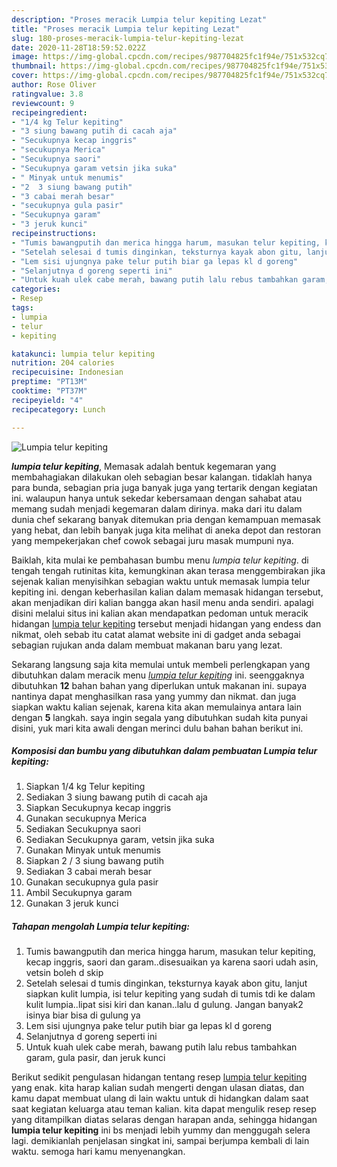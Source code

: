 ```yaml
---
description: "Proses meracik Lumpia telur kepiting Lezat"
title: "Proses meracik Lumpia telur kepiting Lezat"
slug: 180-proses-meracik-lumpia-telur-kepiting-lezat
date: 2020-11-28T18:59:52.022Z
image: https://img-global.cpcdn.com/recipes/987704825fc1f94e/751x532cq70/lumpia-telur-kepiting-foto-resep-utama.jpg
thumbnail: https://img-global.cpcdn.com/recipes/987704825fc1f94e/751x532cq70/lumpia-telur-kepiting-foto-resep-utama.jpg
cover: https://img-global.cpcdn.com/recipes/987704825fc1f94e/751x532cq70/lumpia-telur-kepiting-foto-resep-utama.jpg
author: Rose Oliver
ratingvalue: 3.8
reviewcount: 9
recipeingredient:
- "1/4 kg Telur kepiting"
- "3 siung bawang putih di cacah aja"
- "Secukupnya kecap inggris"
- "secukupnya Merica"
- "Secukupnya saori"
- "Secukupnya garam vetsin jika suka"
- " Minyak untuk menumis"
- "2  3 siung bawang putih"
- "3 cabai merah besar"
- "secukupnya gula pasir"
- "Secukupnya garam"
- "3 jeruk kunci"
recipeinstructions:
- "Tumis bawangputih dan merica hingga harum, masukan telur kepiting, kecap inggris, saori dan garam..disesuaikan ya karena saori udah asin, vetsin boleh d skip"
- "Setelah selesai d tumis dinginkan, teksturnya kayak abon gitu, lanjut siapkan kulit lumpia, isi telur kepiting yang sudah di tumis tdi ke dalam kulit lumpia..lipat sisi kiri dan kanan..lalu d gulung. Jangan banyak2 isinya biar bisa di gulung ya"
- "Lem sisi ujungnya pake telur putih biar ga lepas kl d goreng"
- "Selanjutnya d goreng seperti ini"
- "Untuk kuah ulek cabe merah, bawang putih lalu rebus tambahkan garam, gula pasir, dan jeruk kunci"
categories:
- Resep
tags:
- lumpia
- telur
- kepiting

katakunci: lumpia telur kepiting 
nutrition: 204 calories
recipecuisine: Indonesian
preptime: "PT13M"
cooktime: "PT37M"
recipeyield: "4"
recipecategory: Lunch

---
```



![Lumpia telur kepiting](https://img-global.cpcdn.com/recipes/987704825fc1f94e/751x532cq70/lumpia-telur-kepiting-foto-resep-utama.jpg)

<b><i>lumpia telur kepiting</i></b>, Memasak adalah bentuk kegemaran yang membahagiakan dilakukan oleh sebagian besar kalangan. tidaklah hanya para bunda, sebagian pria juga banyak juga yang tertarik dengan kegiatan ini. walaupun hanya untuk sekedar kebersamaan dengan sahabat atau memang sudah menjadi kegemaran dalam dirinya. maka dari itu dalam dunia chef sekarang banyak ditemukan pria dengan kemampuan memasak yang hebat, dan lebih banyak juga kita melihat di aneka depot dan restoran yang mempekerjakan chef cowok sebagai juru masak mumpuni nya.

Baiklah, kita mulai ke pembahasan bumbu menu <i>lumpia telur kepiting</i>. di tengah tengah rutinitas kita, kemungkinan akan terasa menggembirakan jika sejenak kalian menyisihkan sebagian waktu untuk memasak lumpia telur kepiting ini. dengan keberhasilan kalian dalam memasak hidangan tersebut, akan menjadikan diri kalian bangga akan hasil menu anda sendiri. apalagi disini melalui situs ini kalian akan mendapatkan pedoman untuk meracik hidangan <u>lumpia telur kepiting</u> tersebut menjadi hidangan yang endess dan nikmat, oleh sebab itu catat alamat website ini di gadget anda sebagai sebagian rujukan anda dalam membuat makanan baru yang lezat.




Sekarang langsung saja kita memulai untuk membeli perlengkapan yang dibutuhkan dalam meracik menu <u><i>lumpia telur kepiting</i></u> ini. seenggaknya dibutuhkan <b>12</b> bahan bahan yang diperlukan untuk makanan ini. supaya nantinya dapat menghasilkan rasa yang yummy dan nikmat. dan juga siapkan waktu kalian sejenak, karena kita akan memulainya antara lain dengan <b>5</b> langkah. saya ingin segala yang dibutuhkan sudah kita punyai disini, yuk mari kita awali dengan merinci dulu bahan bahan berikut ini.

<!--inarticleads1-->

##### Komposisi dan bumbu yang dibutuhkan dalam pembuatan Lumpia telur kepiting:

1. Siapkan 1/4 kg Telur kepiting
1. Sediakan 3 siung bawang putih di cacah aja
1. Siapkan Secukupnya kecap inggris
1. Gunakan secukupnya Merica
1. Sediakan Secukupnya saori
1. Sediakan Secukupnya garam, vetsin jika suka
1. Gunakan  Minyak untuk menumis
1. Siapkan 2 / 3 siung bawang putih
1. Sediakan 3 cabai merah besar
1. Gunakan secukupnya gula pasir
1. Ambil Secukupnya garam
1. Gunakan 3 jeruk kunci




<!--inarticleads2-->

##### Tahapan mengolah Lumpia telur kepiting:

1. Tumis bawangputih dan merica hingga harum, masukan telur kepiting, kecap inggris, saori dan garam..disesuaikan ya karena saori udah asin, vetsin boleh d skip
1. Setelah selesai d tumis dinginkan, teksturnya kayak abon gitu, lanjut siapkan kulit lumpia, isi telur kepiting yang sudah di tumis tdi ke dalam kulit lumpia..lipat sisi kiri dan kanan..lalu d gulung. Jangan banyak2 isinya biar bisa di gulung ya
1. Lem sisi ujungnya pake telur putih biar ga lepas kl d goreng
1. Selanjutnya d goreng seperti ini
1. Untuk kuah ulek cabe merah, bawang putih lalu rebus tambahkan garam, gula pasir, dan jeruk kunci




Berikut sedikit pengulasan hidangan tentang resep <u>lumpia telur kepiting</u> yang enak. kita harap kalian sudah mengerti dengan ulasan diatas, dan kamu dapat membuat ulang di lain waktu untuk di hidangkan dalam saat saat kegiatan keluarga atau teman kalian. kita dapat mengulik resep resep yang ditampilkan diatas selaras dengan harapan anda, sehingga hidangan <b>lumpia telur kepiting</b> ini bs menjadi lebih yummy dan menggugah selera lagi. demikianlah penjelasan singkat ini, sampai berjumpa kembali di lain waktu. semoga hari kamu menyenangkan.
